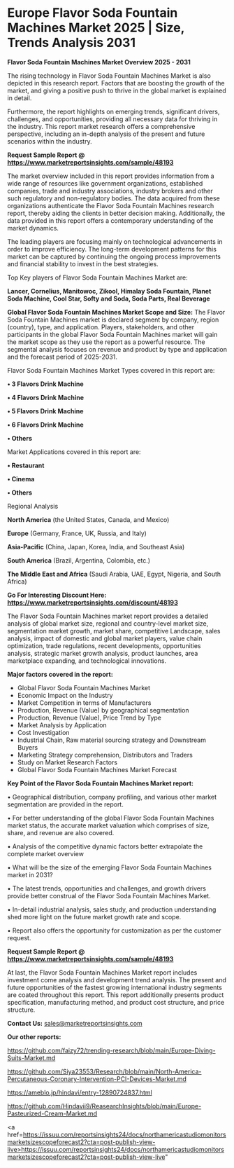 # Europe Flavor Soda Fountain Machines Market 2025 | Size, Trends Analysis 2031

<Strong> Flavor Soda Fountain Machines Market Overview 2025 - 2031</strong>

The rising technology in Flavor Soda Fountain Machines Market is also depicted in this research report. Factors that are boosting the growth of the market, and giving a positive push to thrive in the global market is explained in detail.

Furthermore, the report highlights on emerging trends, significant drivers, challenges, and opportunities, providing all necessary data for thriving in the industry. This report market research offers a comprehensive perspective, including an in-depth analysis of the present and future scenarios within the industry.

<strong>Request Sample Report @ <a href=https://www.marketreportsinsights.com/sample/48193>https://www.marketreportsinsights.com/sample/48193</a></strong>

The market overview included in this report provides information from a wide range of resources like government organizations, established companies, trade and industry associations, industry brokers and other such regulatory and non-regulatory bodies. The data acquired from these organizations authenticate the Flavor Soda Fountain Machines research report, thereby aiding the clients in better decision making. Additionally, the data provided in this report offers a contemporary understanding of the market dynamics.

The leading players are focusing mainly on technological advancements in order to improve efficiency. The long-term development patterns for this market can be captured by continuing the ongoing process improvements and financial stability to invest in the best strategies.

Top Key players of Flavor Soda Fountain Machines Market are:

<strong>Lancer, Cornelius, Manitowoc, Zikool, Himalay Soda Fountain, Planet Soda Machine, Cool Star, Softy and Soda, Soda Parts, Real Beverage</strong>

<strong><b>Global Flavor Soda Fountain Machines Market Scope and Size:</b></strong>
The Flavor Soda Fountain Machines market is declared segment by company, region (country), type, and application. Players, stakeholders, and other participants in the global Flavor Soda Fountain Machines market will gain the market scope as they use the report as a powerful resource. The segmental analysis focuses on revenue and product by type and application and the forecast period of 2025-2031.

Flavor Soda Fountain Machines Market Types covered in this report are:

<strong>•  3 Flavors Drink Machine

•  4 Flavors Drink Machine

•  5 Flavors Drink Machine

•  6 Flavors Drink Machine

•  Others</strong>

Market Applications covered in this report are:

<strong>•  Restaurant

•  Cinema

•  Others</strong> 

Regional Analysis

<strong>North America</strong> (the United States, Canada, and Mexico)

<strong>Europe</strong> (Germany, France, UK, Russia, and Italy)

<strong>Asia-Pacific</strong> (China, Japan, Korea, India, and Southeast Asia)

<strong>South America</strong> (Brazil, Argentina, Colombia, etc.)

<strong>The Middle East and Africa</strong> (Saudi Arabia, UAE, Egypt, Nigeria, and South Africa)

<strong>Go For Interesting Discount Here: <a href=https://www.marketreportsinsights.com/discount/48193>https://www.marketreportsinsights.com/discount/48193</a></strong>

The Flavor Soda Fountain Machines market report provides a detailed analysis of global market size, regional and country-level market size, segmentation market growth, market share, competitive Landscape, sales analysis, impact of domestic and global market players, value chain optimization, trade regulations, recent developments, opportunities analysis, strategic market growth analysis, product launches, area marketplace expanding, and technological innovations.

<strong><b>Major factors covered in the report:</b></strong>
<ul>
  <li>Global Flavor Soda Fountain Machines Market </li>
  <li>Economic Impact on the Industry</li>
  <li>Market Competition in terms of Manufacturers</li>
  <li>Production, Revenue (Value) by geographical segmentation</li>
  <li>Production, Revenue (Value), Price Trend by Type</li>
  <li>Market Analysis by Application</li>
  <li>Cost Investigation</li>
  <li>Industrial Chain, Raw material sourcing strategy and Downstream Buyers</li>
  <li>Marketing Strategy comprehension, Distributors and Traders</li>
  <li>Study on Market Research Factors</li>
  <li>Global Flavor Soda Fountain Machines Market Forecast</li>
</ul>

<strong><b>Key Point of the Flavor Soda Fountain Machines Market report:</b></strong>

• Geographical distribution, company profiling, and various other market segmentation are provided in the report.

• For better understanding of the global Flavor Soda Fountain Machines market status, the accurate market valuation which comprises of size, share, and revenue are also covered.

• Analysis of the competitive dynamic factors better extrapolate the complete market overview

• What will be the size of the emerging Flavor Soda Fountain Machines market in 2031?

• The latest trends, opportunities and challenges, and growth drivers provide better construal of the Flavor Soda Fountain Machines Market.

• In-detail industrial analysis, sales study, and production understanding shed more light on the future market growth rate and scope.

• Report also offers the opportunity for customization as per the customer request.

<strong>Request Sample Report @ <a href=https://www.marketreportsinsights.com/sample/48193>https://www.marketreportsinsights.com/sample/48193</a></strong>

At last, the Flavor Soda Fountain Machines Market report includes investment come analysis and development trend analysis. The present and future opportunities of the fastest growing international industry segments are coated throughout this report. This report additionally presents product specification, manufacturing method, and product cost structure, and price structure.

<strong>Contact Us:</strong>
sales@marketreportsinsights.com

<strong>Our other reports:</strong>

<a href=https://github.com/faizy72/trending-research/blob/main/Europe-Diving-Suits-Market.md>https://github.com/faizy72/trending-research/blob/main/Europe-Diving-Suits-Market.md</a>

<a href=https://github.com/Siya23553/Research/blob/main/North-America-Percutaneous-Coronary-Intervention-PCI-Devices-Market.md>https://github.com/Siya23553/Research/blob/main/North-America-Percutaneous-Coronary-Intervention-PCI-Devices-Market.md</a>

<a href=https://ameblo.jp/hindavi/entry-12890724837.html>https://ameblo.jp/hindavi/entry-12890724837.html</a>

<a href=https://github.com/Hindavii9/ReasearchInsights/blob/main/Europe-Pasteurized-Cream-Market.md>https://github.com/Hindavii9/ReasearchInsights/blob/main/Europe-Pasteurized-Cream-Market.md</a>

<a href=https://issuu.com/reportsinsights24/docs/northamericastudiomonitorsmarketsizescopeforecast2?cta=post-publish-view-live>https://issuu.com/reportsinsights24/docs/northamericastudiomonitorsmarketsizescopeforecast2?cta=post-publish-view-live</a>"
